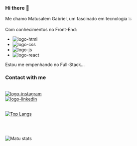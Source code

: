 ### Hi there 📝

Me chamo Matusalem Gabriel, um fascinado em tecnologia 💥
<br>
<br>
Com conhecimentos no Front-End:
- <img src="https://img.shields.io/badge/HTML5-E34F26?style=for-the-badge&logo=html5&logoColor=white" alt="logo-html"/>
- <img src="https://img.shields.io/badge/CSS3-1572B6?style=for-the-badge&logo=css3&logoColor=white" alt="logo-css"/>
- <img src="https://img.shields.io/badge/JavaScript-323330?style=for-the-badge&logo=javascript&logoColor=F7DF1E" alt="logo-js"/>
- <img src="https://img.shields.io/badge/React-20232A?style=for-the-badge&logo=react&logoColor=61DAFB" alt="logo-react"/>


Estou me empenhando no Full-Stack...

### Contact with me
<br>
<a href="https://instagram.com/matugp_25" target="_blank"><img src="https://img.shields.io/badge/Instagram-E4405F?style=for-the-badge&logo=instagram&logoColor=white" alt="logo-instagram"/></a>
<br>
<a href="https://www.linkedin.com/in/matusalem-gabriel-7b831a268/" target="_blank"><img src="https://img.shields.io/badge/LinkedIn-0077B5?style=for-the-badge&logo=linkedin&logoColor=white" alt="logo-linkedin"/></a>
<br>
<br>

[![Top Langs](https://github-readme-stats.vercel.app/api/top-langs/?username=matu-gabriel)](https://github.com/anuraghazra/github-readme-stats)

<br>
<br>

![Matu stats](https://github-readme-stats.vercel.app/api?username=matu-gabriel&show_icons=true&theme=transparent)
